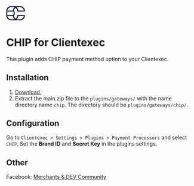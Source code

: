 <img src="./assets/logo.svg" alt="drawing" width="50"/>

# CHIP for Clientexec

This plugin adds CHIP payment method option to your Clientexec.

## Installation

1) [Download.](https://github.com/CHIPAsia/chip-for-clientexec/archive/main.zip)
2) Extract the main.zip file to the `plugins/gateways/` with the name directory name `chip`. The directory should be `plugins/gateways/chip/`.

## Configuration

Go to `Clientexec > Settings > Plugins > Payment Processors` and select `CHIP`.
Set the **Brand ID** and **Secret Key** in the plugins settings.

## Other

Facebook: [Merchants & DEV Community](https://www.facebook.com/groups/3210496372558088)

